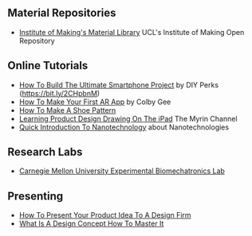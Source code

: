 ## Material Repositories
+ [Institute of Making's Material Library](https://open-education-repository.ucl.ac.uk/310/) UCL's Institute of Making Open Repository

## Online Tutorials
+ [How To Build The Ultimate Smartphone Project](https://www.youtube.com/watch?v=FKL9_bdtHq0) by DIY Perks (https://bit.ly/2CHpbnM)
+ [How To Make Your First AR App](https://medium.com/vr-first/colby-gees-step-by-step-guide-to-developing-an-augmented-reality-app-bbab5cb359e9) by Colby Gee
+ [How To Make A Shoe Pattern](https://sneakerfactory.net/sneakers/2019/01/how-to-make-a-shoe-pattern/)
+ [Learning Product Design Drawing On The iPad](https://www.youtube.com/watch?v=seAYY_QyzPc) The Myrin Channel
+ [Quick Introduction To Nanotechnology](https://nanohub.org/groups/education) about Nanotechnologies

## Research Labs
+ [Carnegie Mellon University Experimental Biomechatronics Lab](http://biomechatronics.cit.cmu.edu/) 

## Presenting
+ [How To Present Your Product Idea To A Design Firm](https://medium.com/jaycon-systems/how-to-present-your-product-idea-to-a-design-firm-ecab7a911b58)
+ [What Is A Design Concept How To Master It](https://medium.muz.li/what-is-a-design-concept-how-to-master-it)
